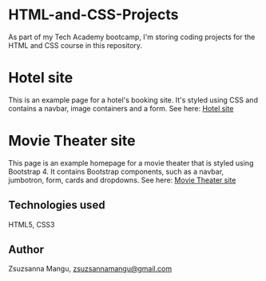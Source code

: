 # HTML-and-CSS-Projects
As part of my Tech Academy bootcamp, I'm storing coding projects for the HTML and CSS course in this repository.

# Hotel site
This is an example page for a hotel's booking site. It's styled using CSS and contains a navbar, image containers and a form.
See here:
[Hotel site](https://github.com/zsuzsannamangu/HTML-and-CSS-Projects/tree/main/Hotel)

# Movie Theater site
This page is an example homepage for a movie theater that is styled using Bootstrap 4. It contains Bootstrap components, such as a navbar, jumbotron, form, cards and dropdowns.
See here:
[Movie Theater site](https://github.com/zsuzsannamangu/HTML-and-CSS-Projects/tree/main/bootstrap4_project)

## Technologies used
HTML5, CSS3
## Author
Zsuzsanna Mangu, zsuzsannamangu@gmail.com

